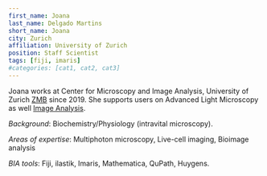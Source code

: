 ```yaml
---
first_name: Joana
last_name: Delgado Martins
short_name: Joana
city: Zurich
affiliation: University of Zurich
position: Staff Scientist
tags: [fiji, imaris]
#categories: [cat1, cat2, cat3]
---
```

Joana works at Center for Microscopy and Image Analysis, University of Zurich [ZMB](https://www.zmb.uzh.ch) since 2019. She supports users on Advanced Light Microscopy as well [Image Analysis](https://www.zmb.uzh.ch/en/ImageAnalysis.html).  

*Background*: Biochemistry/Physiology (intravital microscopy).  

*Areas of expertise*: Multiphoton microscopy, Live-cell imaging, Bioimage analysis   

*BIA tools*: Fiji, ilastik, Imaris, Mathematica, QuPath, Huygens.
 
